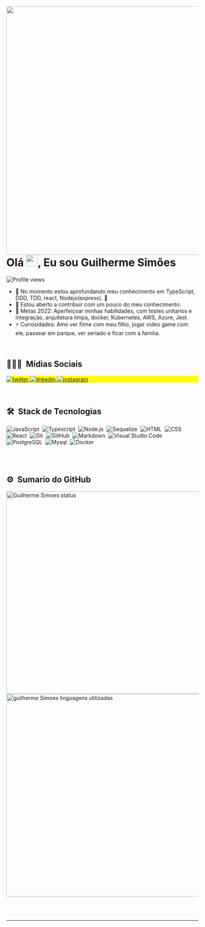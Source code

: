 <img align="right" height="650em" src="https://raw.githubusercontent.com/gist/guilhermessimoes/dfb1206bdd9bcd8521d8e2c32f04b905/raw/35e9be0eb29f3d3c7d32fc1df6df3e3bbf0f3a93/githubcard.svg"/>
<h1 align="left">Olá <img src="https://raw.githubusercontent.com/kaueMarques/kaueMarques/master/hi.gif" width="30px">, Eu sou Guilherme Simões</h1>
<p align="left"> <img src="https://komarev.com/ghpvc/?username=guilhermessimoes&color=yellow" alt="Profile views" /> </p>

- 🌱 No momento estou aprofundando meu conhecimento em TypeScript, DDD, TDD, react, Nodejs(express). 🤣
- 👯 Estou aberto a contribuir com um pouco do meu conhecimento.
- 🥅 Metas 2022: Aperfeiçoar minhas habilidades,  com testes unitarios e integração, arquitetura limpa, docker, Kubernetes, AWS, Azure, Jest.
- ⚡ Curiosidades: Amo ver filme  com meu filho, jogar video game  com ele, passear em  parque, ver seriado e ficar com a familia.

<br />

## 👨🏽‍🦲 &nbsp;Mídias Sociais

<p align="left" style="background:yellow">
<a href="https://twitter.com/Guilher93093417" target="_blank">
  <img align="center" src="https://img.shields.io/badge/-guilhermesimoes-05122A?style=flat&logo=twitter" alt="twitter"/>  
</a>
<a href="https://www.linkedin.com/in/guilherme-sim%C3%B5es-a5852915a/" target="_blank">
  <img align="center" src="https://img.shields.io/badge/-guilhermesimoes-05122A?style=flat&logo=linkedin" alt="linkedin"/>
</a>
<a href="https://instagram.com/guilherme_simoes99" target="_blank">
 <img align="center" src="https://img.shields.io/badge/-guilhermesimoes-05122A?style=flat&logo=instagram" alt="instagram"/>
</a>
</p>
<br />

## 🛠 &nbsp;Stack de Tecnologias

![JavaScript](https://img.shields.io/badge/-JavaScript-05122A?style=flat&logo=javascript)&nbsp;
![Typescript](https://img.shields.io/badge/-TypeScript-05122A?style=flat&logo=typescript)&nbsp;
![Node.js](https://img.shields.io/badge/-Node.js-05122A?style=flat&logo=node.js)&nbsp;
![Sequelize](https://img.shields.io/badge/-Sequelize-05122A?style=flat&logo=sequelize)&nbsp;
![HTML](https://img.shields.io/badge/-HTML-05122A?style=flat&logo=HTML5)&nbsp;
![CSS](https://img.shields.io/badge/-CSS-05122A?style=flat&logo=CSS3&logoColor=1572B6)&nbsp;
![React](https://img.shields.io/badge/-React-05122A?style=flat&logo=react)&nbsp;
![Git](https://img.shields.io/badge/-Git-05122A?style=flat&logo=git)&nbsp;
![GitHub](https://img.shields.io/badge/-GitHub-05122A?style=flat&logo=github)&nbsp;
![Markdown](https://img.shields.io/badge/-Markdown-05122A?style=flat&logo=markdown)&nbsp;
![Visual Studio Code](https://img.shields.io/badge/-Visual%20Studio%20Code-05122A?style=flat&logo=visual-studio-code&logoColor=007ACC)&nbsp;
![PostgreSQL](https://img.shields.io/badge/-PostgreSQL-05122A?style=flat&logo=postgresql)&nbsp;
![Mysql](https://img.shields.io/badge/-MySQL-05122A?style=flat&logo=mysql)&nbsp;
![Docker](https://img.shields.io/badge/-Docker-05122A?style=flat&logo=docker)&nbsp;

<br />
<br />

## ⚙️ &nbsp;Sumario do GitHub

<p align="left">
<img width="530em" src="https://github-readme-stats.vercel.app/api?username=guilhermessimoes&show_icons=true&theme=vision-friendly-dark" alt="Guilherme Simoes status"/>
<img width="530em" src="https://github-readme-stats.vercel.app/api/top-langs/?username=guilhermessimoes&layout=compact&theme=vision-friendly-dark" alt="guilherme Simoes linguagens utilizadas"/>
</p>

<br><br>

---
